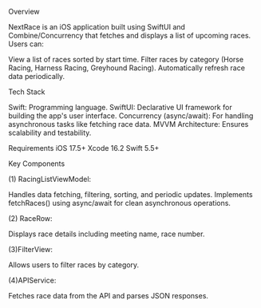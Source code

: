 Overview


NextRace is an iOS application built using SwiftUI and Combine/Concurrency that fetches and displays a list of upcoming races. Users can:

View a list of races sorted by start time.
Filter races by category (Horse Racing, Harness Racing, Greyhound Racing).
Automatically refresh race data periodically.



Tech Stack

Swift: Programming language.
SwiftUI: Declarative UI framework for building the app's user interface.
Concurrency (async/await): For handling asynchronous tasks like fetching race data.
MVVM Architecture: Ensures scalability and testability.


Requirements
iOS 17.5+
Xcode 16.2
Swift 5.5+


Key Components

(1) RacingListViewModel:

Handles data fetching, filtering, sorting, and periodic updates.
Implements fetchRaces() using async/await for clean asynchronous operations.

(2) RaceRow:

Displays race details including meeting name, race number.


(3)FilterView:

Allows users to filter races by category.


(4)APIService:

Fetches race data from the API and parses JSON responses.
